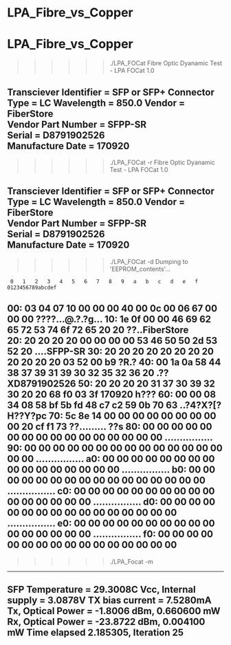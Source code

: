 # LPA_Fibre_vs_Copper
# LPA_Fibre_vs_Copper


>>>>>>./LPA_FOCat
Fibre Optic Dyanamic Test - LPA FOCat 1.0

Transciever Identifier = SFP or SFP+
Connector Type = LC
Wavelength = 850.0
Vendor = FiberStore      
Vendor Part Number = SFPP-SR         
Serial = D8791902526     
Manufacture Date = 170920  
-------------------------------------------------------------------------------------



>>>>>>./LPA_FOCat -r
Fibre Optic Dyanamic Test - LPA FOCat 1.0

Transciever Identifier = SFP or SFP+
Connector Type = LC
Wavelength = 850.0
Vendor = FiberStore      
Vendor Part Number = SFPP-SR         
Serial = D8791902526     
Manufacture Date = 170920  
-------------------------------------------------------------------------------------



>>>>>>./LPA_FOCat -d
Dumping to 'EEPROM_contents'...

     0   1   2   3   4   5   6   7   8   9   a   b   c   d   e   f   0123456789abcdef  
00:  03  04  07  10  00  00  00  40  00  0c  00  06  67  00  00  00  ????...@.?.?g...
10:  1e  0f  00  00  46  69  62  65  72  53  74  6f  72  65  20  20  ??..FiberStore  
20:  20  20  20  20  00  00  00  00  53  46  50  50  2d  53  52  20      ....SFPP-SR 
30:  20  20  20  20  20  20  20  20  20  20  20  20  03  52  00  b9              ?R.?
40:  00  1a  0a  58  44  38  37  39  31  39  30  32  35  32  36  20  .??XD8791902526 
50:  20  20  20  20  31  37  30  39  32  30  20  20  68  f0  03  3f      170920  h???
60:  00  00  08  34  08  58  bf  5b  fd  48  c7  c2  59  0b  70  63  ..?4?X?[?H??Y?pc
70:  5c  8e  14  00  00  00  00  00  00  00  00  00  20  cf  f1  73  \??......... ??s
80:  00  00  00  00  00  00  00  00  00  00  00  00  00  00  00  00  ................
90:  00  00  00  00  00  00  00  00  00  00  00  00  00  00  00  00  ................
a0:  00  00  00  00  00  00  00  00  00  00  00  00  00  00  00  00  ................
b0:  00  00  00  00  00  00  00  00  00  00  00  00  00  00  00  00  ................
c0:  00  00  00  00  00  00  00  00  00  00  00  00  00  00  00  00  ................
d0:  00  00  00  00  00  00  00  00  00  00  00  00  00  00  00  00  ................
e0:  00  00  00  00  00  00  00  00  00  00  00  00  00  00  00  00  ................
f0:  00  00  00  00  00  00  00  00  00  00  00  00  00  00  00  00
-------------------------------------------------------------------------------------



>>>>>>./LPA_Focat -m
_______________________________________________
SFP Temperature = 29.3008C
Vcc, Internal supply = 3.0878V
TX bias current = 7.5280mA
Tx, Optical Power = -1.8006 dBm, 0.660600 mW
Rx, Optical Power = -23.8722 dBm, 0.004100 mW
Time elapsed 2.185305, Iteration 25 
-------------------------------------------------------------------------------------